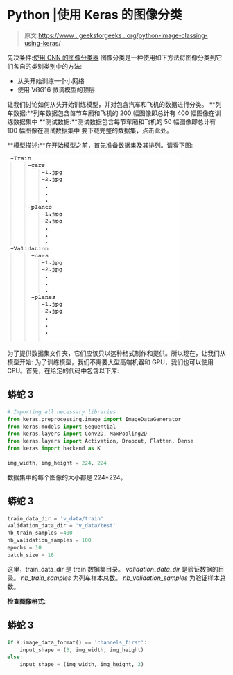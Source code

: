 # Python |使用 Keras 的图像分类

> 原文:[https://www . geeksforgeeks . org/python-image-classing-using-keras/](https://www.geeksforgeeks.org/python-image-classification-using-keras/)

先决条件:[使用 CNN 的图像分类器](https://www.geeksforgeeks.org/image-classifier-using-cnn/)
图像分类是一种使用如下方法将图像分类到它们各自的类别类别中的方法:

*   从头开始训练一个小网络
*   使用 VGG16 微调模型的顶层

让我们讨论如何从头开始训练模型，并对包含汽车和飞机的数据进行分类。
**列车数据:**列车数据包含每节车厢和飞机的 200 幅图像即总计有 400 幅图像在训练数据集中
**测试数据:**测试数据包含每节车厢和飞机的 50 幅图像即总计有 100 幅图像在测试数据集中
要下载完整的数据集，点击此处。

**模型描述:**在开始模型之前，首先准备数据集及其排列。请看下图:

![](img/e2d5954af8820158711f7a88bc21f31d.png)

为了提供数据集文件夹，它们应该只以这种格式制作和提供。所以现在，让我们从模型开始:
为了训练模型，我们不需要大型高端机器和 GPU，我们也可以使用 CPU。首先，在给定的代码中包含以下库:

## 蟒蛇 3

```py
# Importing all necessary libraries
from keras.preprocessing.image import ImageDataGenerator
from keras.models import Sequential
from keras.layers import Conv2D, MaxPooling2D
from keras.layers import Activation, Dropout, Flatten, Dense
from keras import backend as K

img_width, img_height = 224, 224
```

数据集中的每个图像的大小都是 224*224。

## 蟒蛇 3

```py
train_data_dir = 'v_data/train'
validation_data_dir = 'v_data/test'
nb_train_samples =400
nb_validation_samples = 100
epochs = 10
batch_size = 16
```

这里，train_data_dir 是 train 数据集目录。 *validation_data_dir* 是验证数据的目录。 *nb_train_samples* 为列车样本总数。 *nb_validation_samples* 为验证样本总数。

**检查图像格式:**

## 蟒蛇 3

```py
if K.image_data_format() == 'channels_first':
    input_shape = (3, img_width, img_height)
else:
    input_shape = (img_width, img_height, 3)
```